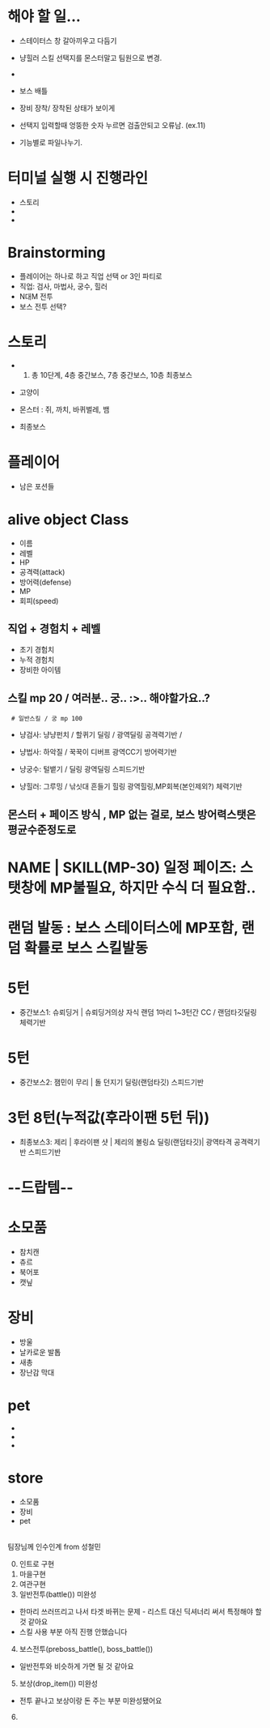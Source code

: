 # 해야 할 일...
- 스테이터스 창 갈아끼우고 다듬기
- 냥힐러 스킬 선택지를 몬스터말고 팀원으로 변경.
- 

- 보스 배틀
- 장비 장착/ 장착된 상태가 보이게
- 선택지 입력할때 엉뚱한 숫자 누르면 검출안되고 오류남. (ex.11)

- 기능별로 파일나누기.

# 터미널 실행 시 진행라인

- 스토리
- 
-


# Brainstorming
- 플레이어는 하나로 하고 직업 선택 or 3인 파티로
- 직업: 검사, 마법사, 궁수, 힐러
- N대M 전투
- 보스 전투 선택?

# 스토리
- 1. 총 10단계, 4층 중간보스, 7층 중간보스, 10층 최종보스

- 고양이 

- 몬스터 : 쥐, 까치, 바퀴벌레, 뱀
- 최종보스 

# 플레이어
- 남은 포션들

# alive object Class
- 이름
- 레벨
- HP
- 공격력(attack)
- 방어력(defense)
- MP
- 회피(speed)


## 직업 + 경험치 + 레벨
- 초기 경험치
- 누적 경험치
- 장비한 아이템


## 스킬  mp 20 / 여러분.. 궁.. :>.. 해야할가요..?
     # 일반스킬 / 궁 mp 100
- 냥검사: 냥냥펀치 / 할퀴기 
        딜링 / 광역딜링
      공격력기반 / 

- 냥법사: 하악질 / 꾹꾹이
        디버프   광역CC기
      방어력기반

- 냥궁수: 털뱉기 / 
        딜링    광역딜링
      스피드기반

- 냥힐러: 그루밍 / 낚싯대 흔들기
        힐링    광역힐링,MP회복(본인제외?)
       체력기반 


## 몬스터           + 페이즈 방식 , MP 없는 걸로, 보스 방어력스탯은 평균수준정도로

#          NAME  |  SKILL(MP-30)                   일정 페이즈: 스탯창에 MP불필요, 하지만 수식 더 필요함..
#                                                  랜덤 발동 : 보스 스테이터스에 MP포함, 랜덤 확률로 보스 스킬발동
#                       5턴
- 중간보스1: 슈뢰딩거 | 슈뢰딩거의상 자식
                랜덤 1마리 1~3턴간 CC / 랜덤타깃딜링
           체력기반
#                       5턴
- 중간보스2: 잼민이 무리 | 돌 던지기
                      딜링(랜덤타깃)
           스피드기반
<!-- #                              MP -50 -->
#                   3턴         8턴(누적값(후라이팬 5턴 뒤))                
- 최종보스3: 제리 | 후라이팬 샷 | 제리의 볼링쇼
                딜링(랜덤타깃)|  광역타격
                  공격력기반    스피드기반

# --드랍템--


# 소모품
- 참치캔
- 츄르
- 북어포
- 캣닢

# 장비
- 방울          
- 날카로운 발톱
- 새총
- 장난감 막대

# pet
-
-
-

# store
- 소모품
- 장비
- pet 


######
팀장님께 인수인계 from 성철민

0. 인트로 구현
1. 마을구현
2. 여관구현
3. 일반전투(battle()) 미완성
- 한마리 쓰러뜨리고 나서 타겟 바뀌는 문제 - 리스트 대신 딕셔너리 써서 특정해야 할 것 같아요
- 스킬 사용 부분 아직 진행 안했습니다

4. 보스전투(preboss_battle(), boss_battle())
- 일반전투와 비슷하게 가면 될 것 같아요 

5. 보상(drop_item()) 미완성
- 전투 끝나고 보상이랑 돈 주는 부분 미완성됐어요

6. 